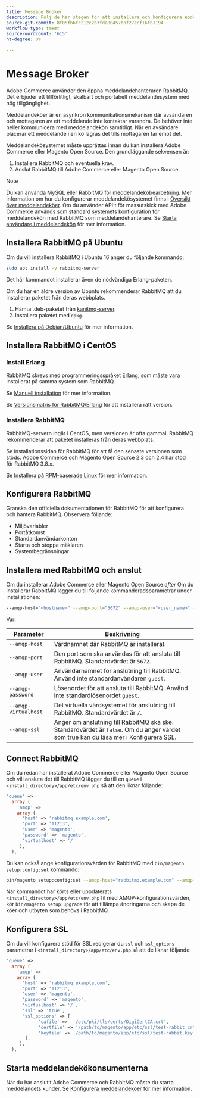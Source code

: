 ```yaml
---
title: Message Broker
description: Följ de här stegen för att installera och konfigurera nödvändig meddelandehanterare (till exempel RabbitMQ) för lokala installationer av Adobe Commerce och Magento Open Source.
source-git-commit: 8f05fb6fc212c2b3fda80457bbf27ecf16fb1194
workflow-type: tm+mt
source-wordcount: '615'
ht-degree: 0%

---
```



# Message Broker

Adobe Commerce använder den öppna meddelandehanteraren RabbitMQ. Det erbjuder ett tillförlitligt, skalbart och portabelt meddelandesystem med hög tillgänglighet.

Meddelandeköer är en asynkron kommunikationsmekanism där avsändaren och mottagaren av ett meddelande inte kontaktar varandra. De behöver inte heller kommunicera med meddelandekön samtidigt. När en avsändare placerar ett meddelande i en kö lagras det tills mottagaren tar emot det.

Meddelandekösystemet måste upprättas innan du kan installera Adobe Commerce eller Magento Open Source. Den grundläggande sekvensen är:

1. Installera RabbitMQ och eventuella krav.
1. Anslut RabbitMQ till Adobe Commerce eller Magento Open Source.

>[!NOTE]
>
>Du kan använda MySQL eller RabbitMQ för meddelandeköbearbetning. Mer information om hur du konfigurerar meddelandekösystemet finns i [Översikt över meddelandeköer](https://developer.adobe.com/commerce/php/development/components/message-queues/). Om du använder API:t för massutskick med Adobe Commerce används som standard systemets konfiguration för meddelandekön med RabbitMQ som meddelandehanterare. Se [Starta användare i meddelandekön](../../configuration/cli/start-message-queues.md) för mer information.

## Installera RabbitMQ på Ubuntu

Om du vill installera RabbitMQ i Ubuntu 16 anger du följande kommando:

```bash
sudo apt install -y rabbitmq-server
```

Det här kommandot installerar även de nödvändiga Erlang-paketen.

Om du har en äldre version av Ubuntu rekommenderar RabbitMQ att du installerar paketet från deras webbplats.

1. Hämta .deb-paketet från [kanitmq-server](https://www.rabbitmq.com/download.html).
1. Installera paketet med `dpkg`.

Se [Installera på Debian/Ubuntu](https://www.rabbitmq.com/install-debian.html) för mer information.

## Installera RabbitMQ i CentOS

### Install Erlang

RabbitMQ skrevs med programmeringsspråket Erlang, som måste vara installerat på samma system som RabbitMQ.

Se [Manuell installation](https://www.erlang-solutions.com/downloads/) för mer information.

Se [Versionsmatris för RabbitMQ/Erlang](https://www.rabbitmq.com/which-erlang.html) för att installera rätt version.

### Installera RabbitMQ

RabbitMQ-servern ingår i CentOS, men versionen är ofta gammal. RabbitMQ rekommenderar att paketet installeras från deras webbplats.

Se installationssidan för RabbitMQ för att få den senaste versionen som stöds. Adobe Commerce och Magento Open Source 2.3 och 2.4 har stöd för RabbitMQ 3.8.x.

Se [Installera på RPM-baserade Linux](https://www.rabbitmq.com/install-rpm.html) för mer information.

## Konfigurera RabbitMQ

Granska den officiella dokumentationen för RabbitMQ för att konfigurera och hantera RabbitMQ. Observera följande:

* Miljövariabler
* Portåtkomst
* Standardanvändarkonton
* Starta och stoppa mäklaren
* Systembegränsningar

## Installera med RabbitMQ och anslut

Om du installerar Adobe Commerce eller Magento Open Source _efter_ Om du installerar RabbitMQ lägger du till följande kommandoradsparametrar under installationen:

```bash
--amqp-host="<hostname>" --amqp-port="5672" --amqp-user="<user_name>" --amqp-password="<password>" --amqp-virtualhost="/"
```

Var:

| Parameter | Beskrivning |
|--- |--- |
| `--amqp-host` | Värdnamnet där RabbitMQ är installerat. |
| `--amqp-port` | Den port som ska användas för att ansluta till RabbitMQ. Standardvärdet är `5672`. |
| `--amqp-user` | Användarnamnet för anslutning till RabbitMQ. Använd inte standardanvändaren `guest`. |
| `--amqp-password` | Lösenordet för att ansluta till RabbitMQ. Använd inte standardlösenordet `guest`. |
| `--amqp-virtualhost` | Det virtuella värdsystemet för anslutning till RabbitMQ. Standardvärdet är `/`. |
| `--amqp-ssl` | Anger om anslutning till RabbitMQ ska ske. Standardvärdet är `false`. Om du anger värdet som true kan du läsa mer i Konfigurera SSL. |

## Connect RabbitMQ

Om du redan har installerat Adobe Commerce eller Magento Open Source och vill ansluta det till RabbitMQ lägger du till en `queue` i `<install_directory>/app/etc/env.php` så att den liknar följande:

```php
'queue' =>
  array (
    'amqp' =>
    array (
      'host' => 'rabbitmq.example.com',
      'port' => '11213',
      'user' => 'magento',
      'password' => 'magento',
      'virtualhost' => '/'
     ),
  ),
```

Du kan också ange konfigurationsvärden för RabbitMQ med `bin/magento setup:config:set` kommando:

```bash
bin/magento setup:config:set --amqp-host="rabbitmq.example.com" --amqp-port="11213" --amqp-user="magento" --amqp-password="magento" --amqp-virtualhost="/"
```

När kommandot har körts eller uppdaterats `<install_directory>/app/etc/env.php` fil med AMQP-konfigurationsvärden, kör `bin/magento setup:upgrade` för att tillämpa ändringarna och skapa de köer och utbyten som behövs i RabbitMQ.

## Konfigurera SSL

Om du vill konfigurera stöd för SSL redigerar du `ssl` och `ssl_options` parametrar i `<install_directory>/app/etc/env.php` så att de liknar följande:

```php
'queue' =>
  array (
    'amqp' =>
    array (
      'host' => 'rabbitmq.example.com',
      'port' => '11213',
      'user' => 'magento',
      'password' => 'magento',
      'virtualhost' => '/',
      'ssl' => 'true',
      'ssl_options' => [
            'cafile' =>  '/etc/pki/tls/certs/DigiCertCA.crt',
            'certfile' => '/path/to/magento/app/etc/ssl/test-rabbit.crt',
            'keyfile' => '/path/to/magento/app/etc/ssl/test-rabbit.key'
       ],
     ),
  ),
```

## Starta meddelandekökonsumenterna

När du har anslutit Adobe Commerce och RabbitMQ måste du starta meddelandets kunder. Se [Konfigurera meddelandeköer](../../configuration/cli/start-message-queues.md) för mer information.
